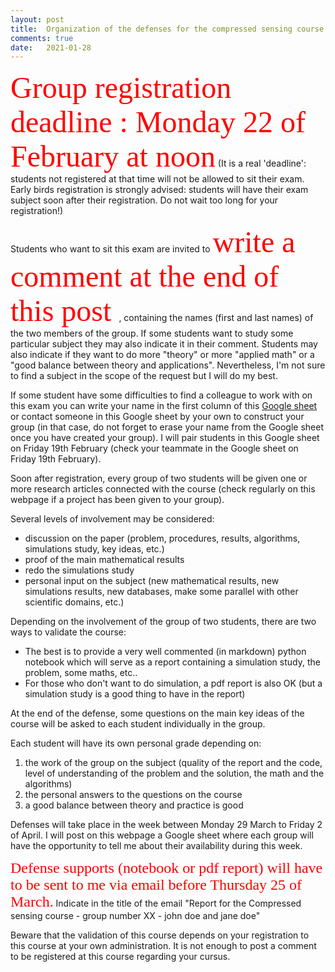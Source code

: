 ```yaml
---
layout: post
title:  Organization of the defenses for the compressed sensing course -- year 2021.
comments: true
date:   2021-01-28
---
```

 <!--  <font face="verdana" size='8' color='red'> Planning des soutenances</font>  -->

 <!-- [<center><font face="verdana" size='8' color='blue'> ici </font></center>](/assets/planning_soutenance_cs_19_20.pdf) -->
 


 <!-- <font face="verdana" size='8' color='red'> Liste des articles proposés</font>  -->

 <!-- [<center><font face="verdana" size='8' color='blue'> ici </font></center>](/assets/liste_projets_19_20.pdf) -->


<font face="verdana" size='8' color='red'> Group registration deadline : Monday 22 of February at noon</font>
(It is a real 'deadline': students not registered at that time will not be allowed to sit their exam. Early birds registration is strongly advised: students will have their exam subject soon after their registration. Do not wait too long for your registration!)

Students who want to sit this exam are invited to <font face="verdana" size='8' color='red'> write a comment at the end of this post </font>, containing the names (first and last names) of the two members of the group. If some students want to study some particular subject they may also indicate it in their comment. Students may also indicate if they want to do more "theory" or more "applied math" or a "good balance between theory and applications". Nevertheless, I'm not sure to find a subject in the scope of the request but I will do my best.

If some student have some difficulties to find a colleague to work with on this exam you can write your name in the first column of this [Google sheet](https://docs.google.com/spreadsheets/d/1kKdArXOpqIXzLfURuOK65Jcb8moGKbrVvlx9M7l_2E4/edit?usp=sharing) or contact someone in this Google sheet by your own to construct your group (in that case,  do not forget to erase your name from the Google sheet once you have created your group). I will pair students in this Google sheet on Friday 19th February (check your teammate in the Google sheet on Friday 19th February).




Soon after registration, every group of two students will be given one or more research articles connected with the course (check regularly on this webpage if a project has been given to your group). 

Several levels of involvement may be considered:

* discussion on the paper (problem, procedures, results, algorithms, simulations study, key ideas, etc.)
* proof of the main mathematical results
* redo the simulations study
* personal input on the subject (new mathematical results, new simulations results, new databases, make some parallel with other scientific domains, etc.)

Depending on the involvement of the group of two students, there are two ways to validate the course:

* The best is to provide a very well commented (in markdown) python notebook which will serve as a report containing a simulation study, the problem, some maths, etc..
* For those who don't want to do simulation, a pdf report is also OK (but a simulation study is a good thing to have in the report)

At the end of the defense, some questions on the main key ideas of the course will be asked to each student individually in the group.

Each student will have its own personal grade depending on:
1. the work of the group on the subject (quality of the report and the code, level of understanding of the problem and the solution, the math and the algorithms)
2. the personal answers to the questions on the course
3. a good balance between theory and practice is good



Defenses will take place in the week between Monday 29 March to Friday 2 of April. I will post on this webpage a Google sheet where each group will have the opportunity to tell me about their availability during this week.

<font face="verdana" size='5' color='red'>Defense supports (notebook or pdf report) will have to be sent to me via email before Thursday 25 of March.</font> Indicate in the title of the email "Report for the Compressed sensing course - group number XX - john doe and jane doe" 

Beware that the validation of this course depends on your registration to this course at your own administration. It is not enough to post a comment to be registered at this course regarding your cursus.




 